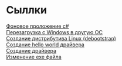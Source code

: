 # Сыллки
[Фоновое проложение c#](https://translated.turbopages.org/proxy_u/en-ru.ru.c02a8230-674ce25a-17b3a6ce-74722d776562/https/stackoverflow.com/questions/11027051/develop-a-program-that-runs-in-the-background-in-net)\
[Перезагрузка с Windows в другую ОС](https://habr.com/ru/articles/341766/)\
[Создание дистрибутива Linux (debootstrap)](https://habr.com/ru/articles/147522/)\
[Создание hello world драйвера](https://learn.microsoft.com/en-us/windows-hardware/drivers/gettingstarted/writing-a-very-small-kmdf--driver)\
[Создание драйвера](https://habr.com/ru/articles/761512/)\
[Изменение exe файла](https://www.carifred.com/fvie/)
